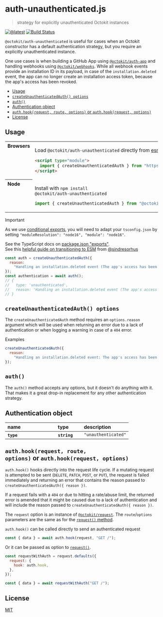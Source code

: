# auth-unauthenticated.js

> strategy for explicitly unauthenticated Octokit instances

[![@latest](https://img.shields.io/npm/v/@octokit/auth-unauthenticated.svg)](https://www.npmjs.com/package/@octokit/auth-unauthenticated)
[![Build Status](https://github.com/octokit/auth-unauthenticated.js/workflows/Test/badge.svg)](https://github.com/octokit/auth-unauthenticated.js/actions?query=workflow%3ATest)

`@octokit/auth-unauthenticated` is useful for cases when an Octokit constructor has a default authentication strategy, but you require an explicitly unauthenticated instance.

One use cases is when building a GitHub App using [`@octokit/auth-app`](https://github.com/octokit/auth-app.js) and handling webhooks using [`@octokit/webhooks`](https://github.com/octokit/webhooks.js). While all webhook events provide an installation ID in its payload, in case of the `installation.deleted` event, the app can no longer create an installation access token, because the app's access has been revoked.

<!-- toc -->

- [Usage](#usage)
- [`createUnauthenticatedAuth() options`](#createunauthenticatedauth-options)
- [`auth()`](#auth)
- [Authentication object](#authentication-object)
- [`auth.hook(request, route, options)` or `auth.hook(request, options)`](#authhookrequest-route-options-or-authhookrequest-options)
- [License](#license)

<!-- tocstop -->

## Usage

<table>
<tbody valign=top align=left>
<tr><th>
Browsers
</th><td width=100%>

Load `@octokit/auth-unauthenticated` directly from [esm.sh](https://esm.sh)

```html
<script type="module">
  import { createUnauthenticatedAuth } from "https://esm.sh/@octokit/auth-unauthenticated";
</script>
```

</td></tr>
<tr><th>
Node
</th><td>

Install with <code>npm install @octokit/auth-unauthenticated</code>

```js
import { createUnauthenticatedAuth } from "@octokit/auth-unauthenticated";
```

</td></tr>
</tbody>
</table>

> [!IMPORTANT]
> As we use [conditional exports](https://nodejs.org/api/packages.html#conditional-exports), you will need to adapt your `tsconfig.json` by setting `"moduleResolution": "node16", "module": "node16"`.
>
> See the TypeScript docs on [package.json "exports"](https://www.typescriptlang.org/docs/handbook/modules/reference.html#packagejson-exports).<br>
> See this [helpful guide on transitioning to ESM](https://gist.github.com/sindresorhus/a39789f98801d908bbc7ff3ecc99d99c) from [@sindresorhus](https://github.com/sindresorhus)

```js
const auth = createUnauthenticatedAuth({
  reason:
    "Handling an installation.deleted event (The app's access has been revoked)",
});
const authentication = await auth();
// {
//   type: 'unauthenticated',
//   reason: 'Handling an installation.deleted event (The app's access has been revoked)'
// }
```

## `createUnauthenticatedAuth() options`

The `createUnauthenticatedAuth` method requires an `options.reason` argument which will be used when returning an error due to a lack of authentication or when logging a warning in case of a `404` error.

Examples

```js
createUnauthenticatedAuth({
  reason:
    "Handling an installation.deleted event: The app's access has been revoked from @octokit (id: 12345)",
});
```

## `auth()`

The `auth()` method accepts any options, but it doesn't do anything with it. That makes it a great drop-in replacement for any other authentication strategy.

## Authentication object

<table width="100%">
  <thead align=left>
    <tr>
      <th width=150>
        name
      </th>
      <th width=70>
        type
      </th>
      <th>
        description
      </th>
    </tr>
  </thead>
  <tbody align=left valign=top>
    <tr>
      <th>
        <code>type</code>
      </th>
      <th>
        <code>string</code>
      </th>
      <td>
        <code>"unauthenticated"</code>
      </td>
    </tr>
  </tbody>
</table>

## `auth.hook(request, route, options)` or `auth.hook(request, options)`

`auth.hook()` hooks directly into the request life cycle. If a mutating request is attempted to be sent (`DELETE`, `PATCH`, `POST`, or `PUT`), the request is failed immediately and returning an error that contains the reason passed to `createUnauthenticatedAuth({ reason })`.

If a request fails with a `404` or due to hitting a rate/abuse limit, the returned error is amended that it might be caused due to a lack of authentication and will include the reason passed to `createUnauthenticatedAuth({ reason })`.

The `request` option is an instance of [`@octokit/request`](https://github.com/octokit/request.js#readme). The `route`/`options` parameters are the same as for the [`request()` method](https://github.com/octokit/request.js#request).

`auth.hook()` can be called directly to send an authenticated request

```js
const { data } = await auth.hook(request, "GET /");
```

Or it can be passed as option to [`request()`](https://github.com/octokit/request.js#request).

```js
const requestWithAuth = request.defaults({
  request: {
    hook: auth.hook,
  },
});

const { data } = await requestWithAuth("GET /");
```

## License

[MIT](LICENSE)
